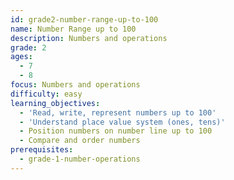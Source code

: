```yaml
---
id: grade2-number-range-up-to-100
name: Number Range up to 100
description: Numbers and operations
grade: 2
ages:
  - 7
  - 8
focus: Numbers and operations
difficulty: easy
learning_objectives:
  - 'Read, write, represent numbers up to 100'
  - 'Understand place value system (ones, tens)'
  - Position numbers on number line up to 100
  - Compare and order numbers
prerequisites:
  - grade-1-number-operations
---
```

